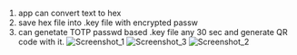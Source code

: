 1) app can convert text to hex
2) save hex file into .key file with encrypted passw
3) can genetate TOTP passwd based .key file any 30 sec and generate QR code with it.
![Screenshot_1](https://user-images.githubusercontent.com/89005878/185765422-f41a90b4-6ce9-455f-8506-c164345e592e.png)
![Screenshot_3](https://user-images.githubusercontent.com/89005878/185765424-cb930da4-3539-418a-9e80-f56db6065d91.png)
![Screenshot_2](https://user-images.githubusercontent.com/89005878/185765425-807eb5ce-9f21-4cc2-8830-722f3cf788ab.png)
